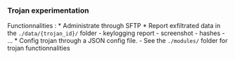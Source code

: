 ### Trojan experimentation


Functionnalities :
    * Administrate through SFTP
    * Report exfiltrated data in the `./data/{trojan_id}/` folder
        - keylogging report
        - screenshot
        - hashes
        - ...
    * Config trojan through a JSON config file. 
        - See the `./modules/` folder for trojan functionnalities


